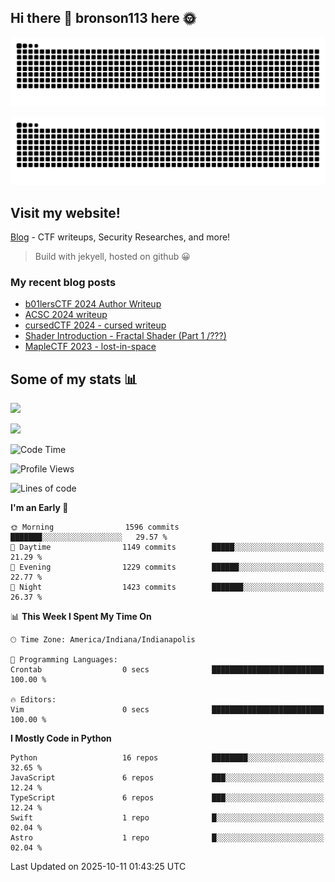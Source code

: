 ## Hi there 👋 bronson113 here 🌞
<div align="center">

![GitHub Snake Light](https://raw.githubusercontent.com/bronson113/bronson113/snake/github-snake.svg#gh-light-mode-only)

![GitHub Snake dark](https://raw.githubusercontent.com/bronson113/bronson113/snake/github-snake-dark.svg#gh-dark-mode-only)

</div>

## Visit my website!
[Blog](https://bronson113.github.io/) - CTF writeups, Security Researches, and more! 

> Build with jekyell, hosted on github 😀

### My recent blog posts

<!-- BLOG-POST-LIST:START -->
- [b01lersCTF 2024 Author Writeup](http://blog.bronson113.org/2024/04/15/b01lersctf-2024-author-writeup.html)
- [ACSC 2024 writeup](http://blog.bronson113.org/2024/04/03/acsc-2024-writeup.html)
- [cursedCTF 2024 - cursed writeup](http://blog.bronson113.org/2024/04/03/cursed.html)
- [Shader Introduction - Fractal Shader &lpar;Part 1 /???&rpar;](http://blog.bronson113.org/2024/03/12/shader-introduction-fractal-shader-part-1.html)
- [MapleCTF 2023 - lost-in-space](http://blog.bronson113.org/2023/10/03/maplectf-2023-lost-in-space.html)
<!-- BLOG-POST-LIST:END -->

## Some of my stats 📊
![](https://github-readme-stats-sigma-five.vercel.app/api?username=bronson113&theme=transparent&show_icons=true)

![](https://github-readme-stats-sigma-five.vercel.app/api/top-langs/?username=bronson113&theme=transparent&layout=compact&card_width=445)



<!--START_SECTION:waka-->
![Code Time](http://img.shields.io/badge/Code%20Time-1%2C253%20hrs%2036%20mins-blue)

![Profile Views](http://img.shields.io/badge/Profile%20Views-1-blue)

![Lines of code](https://img.shields.io/badge/From%20Hello%20World%20I%27ve%20Written-3.1%20million%20lines%20of%20code-blue)

**I'm an Early 🐤** 

```text
🌞 Morning                1596 commits        ███████░░░░░░░░░░░░░░░░░░   29.57 % 
🌆 Daytime                1149 commits        █████░░░░░░░░░░░░░░░░░░░░   21.29 % 
🌃 Evening                1229 commits        ██████░░░░░░░░░░░░░░░░░░░   22.77 % 
🌙 Night                  1423 commits        ███████░░░░░░░░░░░░░░░░░░   26.37 % 
```


📊 **This Week I Spent My Time On** 

```text
🕑︎ Time Zone: America/Indiana/Indianapolis

💬 Programming Languages: 
Crontab                  0 secs              █████████████████████████   100.00 % 

🔥 Editors: 
Vim                      0 secs              █████████████████████████   100.00 % 
```

**I Mostly Code in Python** 

```text
Python                   16 repos            ████████░░░░░░░░░░░░░░░░░   32.65 % 
JavaScript               6 repos             ███░░░░░░░░░░░░░░░░░░░░░░   12.24 % 
TypeScript               6 repos             ███░░░░░░░░░░░░░░░░░░░░░░   12.24 % 
Swift                    1 repo              █░░░░░░░░░░░░░░░░░░░░░░░░   02.04 % 
Astro                    1 repo              █░░░░░░░░░░░░░░░░░░░░░░░░   02.04 % 
```




 Last Updated on 2025-10-11 01:43:25 UTC
<!--END_SECTION:waka-->
